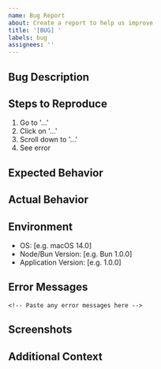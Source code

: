 ```yaml
---
name: Bug Report
about: Create a report to help us improve
title: '[BUG] '
labels: bug
assignees: ''
---
```


## Bug Description

<!-- A clear and concise description of what the bug is -->

## Steps to Reproduce

1. Go to '...'
2. Click on '...'
3. Scroll down to '...'
4. See error

## Expected Behavior

<!-- What you expected to happen -->

## Actual Behavior

<!-- What actually happened -->

## Environment

- OS: [e.g. macOS 14.0]
- Node/Bun Version: [e.g. Bun 1.0.0]
- Application Version: [e.g. 1.0.0]

## Error Messages

```
<!-- Paste any error messages here -->
```

## Screenshots

<!-- If applicable, add screenshots to help explain your problem -->

## Additional Context

<!-- Add any other context about the problem here -->

